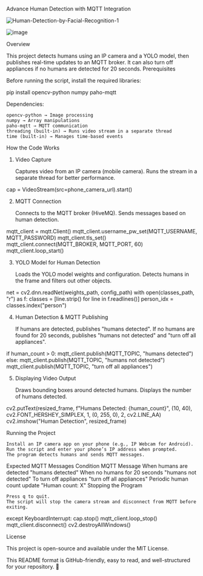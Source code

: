 Advance Human Detection with MQTT Integration






![Human-Detection-by-Facial-Recognition-1](https://github.com/user-attachments/assets/71e19a39-9fe6-4069-a5dc-d3e8afd2eaf7)

![image](https://github.com/user-attachments/assets/8e8d17bf-a1f4-4b61-9a9a-1bdfa2f50664)

Overview

This project detects humans using an IP camera and a YOLO model, then publishes real-time updates to an MQTT broker. It can also turn off appliances if no humans are detected for 20 seconds.
Prerequisites

Before running the script, install the required libraries:

pip install opencv-python numpy paho-mqtt

Dependencies:

    opencv-python → Image processing
    numpy → Array manipulations
    paho-mqtt → MQTT communication
    threading (built-in) → Runs video stream in a separate thread
    time (built-in) → Manages time-based events

How the Code Works
1. Video Capture

    Captures video from an IP camera (mobile camera).
    Runs the stream in a separate thread for better performance.

cap = VideoStream(src=phone_camera_url).start()

2. MQTT Connection

    Connects to the MQTT broker (HiveMQ).
    Sends messages based on human detection.

mqtt_client = mqtt.Client()
mqtt_client.username_pw_set(MQTT_USERNAME, MQTT_PASSWORD)
mqtt_client.tls_set()
mqtt_client.connect(MQTT_BROKER, MQTT_PORT, 60)
mqtt_client.loop_start()

3. YOLO Model for Human Detection

    Loads the YOLO model weights and configuration.
    Detects humans in the frame and filters out other objects.

net = cv2.dnn.readNet(weights_path, config_path)
with open(classes_path, "r") as f:
    classes = [line.strip() for line in f.readlines()]
person_idx = classes.index("person")

4. Human Detection & MQTT Publishing

    If humans are detected, publishes "humans detected".
    If no humans are found for 20 seconds, publishes "humans not detected" and "turn off all appliances".

if human_count > 0:
    mqtt_client.publish(MQTT_TOPIC, "humans detected")
else:
    mqtt_client.publish(MQTT_TOPIC, "humans not detected")
    mqtt_client.publish(MQTT_TOPIC, "turn off all appliances")

5. Displaying Video Output

    Draws bounding boxes around detected humans.
    Displays the number of humans detected.

cv2.putText(resized_frame, f"Humans Detected: {human_count}", (10, 40),
            cv2.FONT_HERSHEY_SIMPLEX, 1, (0, 255, 0), 2, cv2.LINE_AA)
cv2.imshow("Human Detection", resized_frame)

Running the Project

    Install an IP camera app on your phone (e.g., IP Webcam for Android).
    Run the script and enter your phone’s IP address when prompted.
    The program detects humans and sends MQTT messages.

Expected MQTT Messages
Condition	MQTT Message
When humans are detected	"humans detected"
When no humans for 20 seconds	"humans not detected"
To turn off appliances	"turn off all appliances"
Periodic human count update	"Human count: X"
Stopping the Program

    Press q to quit.
    The script will stop the camera stream and disconnect from MQTT before exiting.

except KeyboardInterrupt:
    cap.stop()
    mqtt_client.loop_stop()
    mqtt_client.disconnect()
    cv2.destroyAllWindows()

License

This project is open-source and available under the MIT License.

This README format is GitHub-friendly, easy to read, and well-structured for your repository. 🚀

